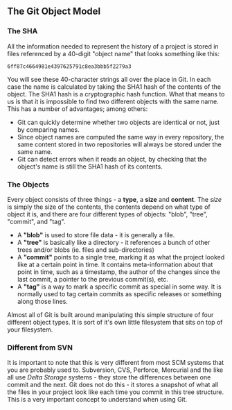 ## The Git Object Model ##

### The SHA ###

All the information needed to represent the history of a
project is stored in files referenced by a 40-digit "object name" that 
looks something like this:
    
    6ff87c4664981e4397625791c8ea3bbb5f2279a3
    
You will see these 40-character strings all over the place in Git.
In each case the name is calculated by taking the SHA1 hash of the
contents of the object.  The SHA1 hash is a cryptographic hash function.
What that means to us is that it is impossible to find two different
objects with the same name.  This has a number of advantages; among
others:

- Git can quickly determine whether two objects are identical or not,
  just by comparing names.
- Since object names are computed the same way in every repository, the
  same content stored in two repositories will always be stored under
  the same name.
- Git can detect errors when it reads an object, by checking that the
  object's name is still the SHA1 hash of its contents.

### The Objects ###

Every object consists of three things - a **type**, a **size** and **content**.
The _size_ is simply the size of the contents, the contents depend on what
type of object it is, and there are four different types of objects: 
"blob", "tree", "commit", and "tag".

- A **"blob"** is used to store file data - it is generally a file.
- A **"tree"** is basically like a directory - it references a bunch of
    other trees and/or blobs (ie. files and sub-directories)
- A **"commit"** points to a single tree, marking it as what the project
    looked like at a certain point in time.  It contains meta-information
    about that point in time, such as a timestamp, the author of the changes
    since the last commit, a pointer to the previous commit(s), etc.
- A **"tag"** is a way to mark a specific commit as special in some way.  It
    is normally used to tag certain commits as specific releases or something
    along those lines.

Almost all of Git is built around manipulating this simple structure of four
different object types.  It is sort of it's own little filesystem that sits
on top of your filesystem.

### Different from SVN ###

It is important to note that this is very different from most SCM systems
that you are probably used to.  Subversion, CVS, Perforce, Mercurial and the like all 
use _Delta Storage_ systems - they store the differences between one commit
and the next.  Git does not do this - it stores a snapshot of what all the
files in your project look like each time you commit in this tree structure. This 
is a very important concept to understand when using Git.
